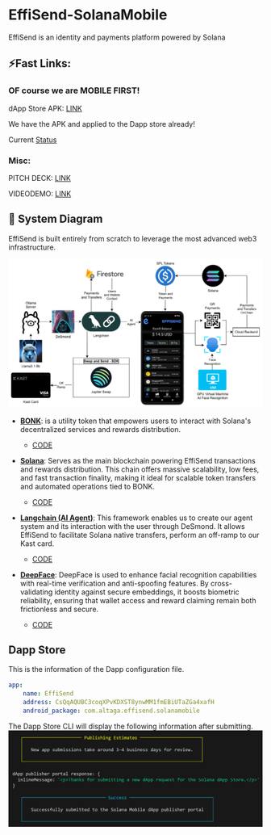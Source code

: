 # EffiSend-SolanaMobile
EffiSend is an identity and payments platform powered by Solana

## ⚡Fast Links:

### OF course we are MOBILE FIRST!

dApp Store APK: [LINK](https://1drv.ms/u/c/cd37f27a646d3078/EdTA_mkOi3NCjbpH4PeGDPQBcy3oQGGKTG8Y3NXOtTp5pA?e=fqreLc)

We have the APK and applied to the Dapp store already!

Current [Status](https://github.com/altaga/EffiSend-SolanaMobile/blob/main/README.md#dapp-store) 

### Misc:

PITCH DECK: [LINK](https://docs.google.com/presentation/d/1TTnpSJ9s_kjioQ8f1ceWbHCEwSje5JBnt04r5IGJuc4/edit?usp=sharing)

VIDEODEMO: [LINK](https://youtu.be/3dqDYvcpe90)

## 🚀 System Diagram

EffiSend is built entirely from scratch to leverage the most advanced web3 infrastructure.

<img src="./Images/diagram.drawio.png">

- [**BONK**](https://bonkcoin.com/): 
is a utility token that empowers users to interact with Solana's decentralized services and rewards distribution.
  - [CODE](./Cloud%20Functions/sendRewards.js) 

- [**Solana**](https://solana.com/): 
Serves as the main blockchain powering EffiSend transactions and rewards distribution. This chain offers massive scalability, low fees, and fast transaction finality, making it ideal for scalable token transfers and automated operations tied to BONK.
  - [CODE](./Cloud%20Functions/cardTopUp.js)

- [**Langchain (AI Agent)**](https://lanchain.com/): 
This framework enables us to create our agent system and its interaction with the user through DeSmond. It allows EffiSend to facilitate Solana native transfers, perform an off-ramp to our Kast card.
  - [CODE](./Agent/index.js)

- [**DeepFace**](https://viso.ai/computer-vision/deepface/): 
DeepFace is used to enhance facial recognition capabilities with real-time verification and anti-spoofing features. By cross-validating identity against secure embeddings, it boosts biometric reliability, ensuring that wallet access and reward claiming remain both frictionless and secure.
  - [CODE](./FaceID/main.py)


## Dapp Store 

This is the information of the Dapp configuration file.
```yaml
app:
    name: EffiSend
    address: CsQqAQUBC3coqXPvKDXST8ynwMM1fmEBiUTaZGa4xafH
    android_package: com.altaga.effisend.solanamobile
```

The Dapp Store CLI will display the following information after submitting.
<img src="./Images/dapp-store.png">

